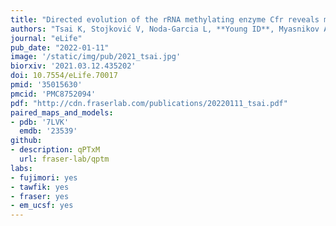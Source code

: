 ```yaml
---
title: "Directed evolution of the rRNA methylating enzyme Cfr reveals molecular basis of antibiotic resistance."
authors: "Tsai K, Stojković V, Noda-Garcia L, **Young ID**, Myasnikov AG, Kleinman J, Palla A, Floor SN, Frost A, Fraser JS, Tawfik DS, Fujimori DG."
journal: "eLife"
pub_date: "2022-01-11"
image: '/static/img/pub/2021_tsai.jpg'
biorxiv: '2021.03.12.435202'
doi: 10.7554/eLife.70017
pmid: '35015630'
pmcid: 'PMC8752094'
pdf: "http://cdn.fraserlab.com/publications/20220111_tsai.pdf"
paired_maps_and_models:
- pdb: '7LVK'
  emdb: '23539'
github:
- description: qPTxM
  url: fraser-lab/qptm
labs:
- fujimori: yes
- tawfik: yes
- fraser: yes
- em_ucsf: yes
---
```

